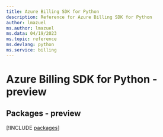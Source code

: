 ```yaml
---
title: Azure Billing SDK for Python
description: Reference for Azure Billing SDK for Python
author: lmazuel
ms.author: lmazuel
ms.data: 04/19/2023
ms.topic: reference
ms.devlang: python
ms.service: billing
---
```

# Azure Billing SDK for Python - preview
## Packages - preview
[!INCLUDE [packages](billing-index.md)]